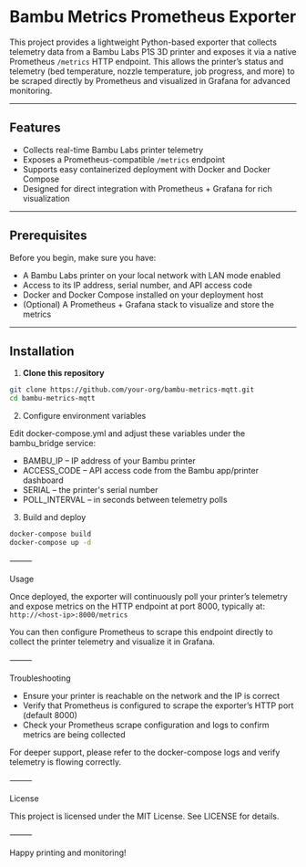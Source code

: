 # Bambu Metrics Prometheus Exporter

This project provides a lightweight Python-based exporter that collects telemetry data from a Bambu Labs P1S 3D printer and exposes it via a native Prometheus `/metrics` HTTP endpoint. This allows the printer’s status and telemetry (bed temperature, nozzle temperature, job progress, and more) to be scraped directly by Prometheus and visualized in Grafana for advanced monitoring.

---

## Features

- Collects real-time Bambu Labs printer telemetry  
- Exposes a Prometheus-compatible `/metrics` endpoint  
- Supports easy containerized deployment with Docker and Docker Compose  
- Designed for direct integration with Prometheus + Grafana for rich visualization  

---

## Prerequisites

Before you begin, make sure you have:

- A Bambu Labs printer on your local network with LAN mode enabled  
- Access to its IP address, serial number, and API access code  
- Docker and Docker Compose installed on your deployment host  
- (Optional) A Prometheus + Grafana stack to visualize and store the metrics  

---

## Installation

1. **Clone this repository**

```bash
git clone https://github.com/your-org/bambu-metrics-mqtt.git
cd bambu-metrics-mqtt
```

2. Configure environment variables

Edit docker-compose.yml and adjust these variables under the bambu_bridge service:  
* BAMBU_IP – IP address of your Bambu printer  
* ACCESS_CODE – API access code from the Bambu app/printer dashboard  
* SERIAL – the printer's serial number  
* POLL_INTERVAL – in seconds between telemetry polls  

3. Build and deploy  
```bash
docker-compose build
docker-compose up -d
```

⸻

Usage

Once deployed, the exporter will continuously poll your printer’s telemetry and expose metrics on the HTTP endpoint at port 8000, typically at:  
`http://<host-ip>:8000/metrics`  

You can then configure Prometheus to scrape this endpoint directly to collect the printer telemetry and visualize it in Grafana.

⸻

Troubleshooting  
- Ensure your printer is reachable on the network and the IP is correct  
- Verify that Prometheus is configured to scrape the exporter’s HTTP port (default 8000)  
- Check your Prometheus scrape configuration and logs to confirm metrics are being collected  

For deeper support, please refer to the docker-compose logs and verify telemetry is flowing correctly.

⸻

License

This project is licensed under the MIT License. See LICENSE for details.

⸻

Happy printing and monitoring!